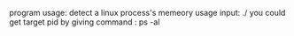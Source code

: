 program usage: detect a linux process's memeory usage
input: ./<progname> <want detected process pid>
you could get target pid by giving command : ps -al 
